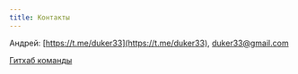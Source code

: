 ```yaml
---
title: Контакты
---
```


Андрей: [https://t.me/duker33](https://t.me/duker33),
[duker33@gmail.com](mailto:duker33@gmail.com)

[Гитхаб команды](https://github.com/fidals)
